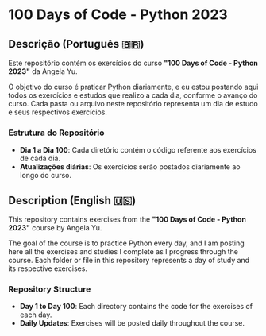 # 100 Days of Code - Python 2023

## Descrição (Português :brazil:)

Este repositório contém os exercícios do curso **"100 Days of Code - Python 2023"** da Angela Yu. 

O objetivo do curso é praticar Python diariamente, e eu estou postando aqui todos os exercícios e estudos que realizo a cada dia, conforme o avanço do curso. Cada pasta ou arquivo neste repositório representa um dia de estudo e seus respectivos exercícios.

### Estrutura do Repositório
- **Dia 1 a Dia 100**: Cada diretório contém o código referente aos exercícios de cada dia.
- **Atualizações diárias**: Os exercícios serão postados diariamente ao longo do curso.

## Description (English :us:)

This repository contains exercises from the **"100 Days of Code - Python 2023"** course by Angela Yu.

The goal of the course is to practice Python every day, and I am posting here all the exercises and studies I complete as I progress through the course. Each folder or file in this repository represents a day of study and its respective exercises.

### Repository Structure
- **Day 1 to Day 100**: Each directory contains the code for the exercises of each day.
- **Daily Updates**: Exercises will be posted daily throughout the course.
